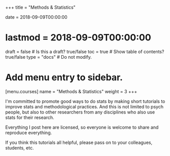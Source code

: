 +++
title = "Methods & Statistics"

date = 2018-09-09T00:00:00
# lastmod = 2018-09-09T00:00:00

draft = false  # Is this a draft? true/false
toc = true  # Show table of contents? true/false
type = "docs"  # Do not modify.

# Add menu entry to sidebar.
[menu.courses]
  name = "Methods & Statistics"
  weight = 3
+++

I'm committed to promote good ways to do stats by making short tutorials to improve stats and methodological practices. And this is not limited to psych people, but also to other researchers from any disciplines who also use stats for their research.

Everything I post here are [<i class="fab fa-creative-commons"></i>](https://creativecommons.org) licensed, so everyone is welcome to share and reproduce everything.

If you think this tutorials all helpful, please pass on to your colleagues, students, etc.
